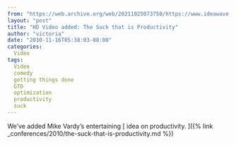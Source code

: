 ```yaml
---
from: "https://web.archive.org/web/20211025073750/https://www.ideawave.ca/hd-video-added-the-suck-that-is-productivity/"
layout: "post"
title: "HD Video added: The Suck that is Productivity"
author: "victoria"
date: "2010-11-16T05:38:03-08:00"
categories:
  Video
tags: 
  Video
  comedy
  getting things done
  GTD
  optimization
  productivity
  suck
---
```


We’ve added Mike Vardy’s entertaining [ idea on productivity. ]({% link _conferences/2010/the-suck-that-is-productivity.md %})
